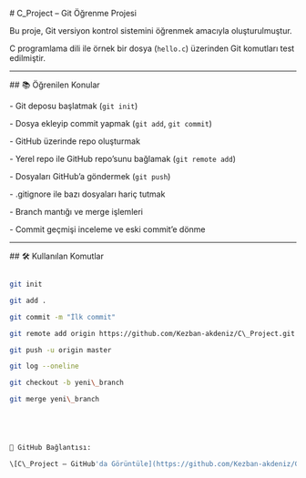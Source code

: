 \# C\_Project – Git Öğrenme Projesi



Bu proje, Git versiyon kontrol sistemini öğrenmek amacıyla oluşturulmuştur.  

C programlama dili ile örnek bir dosya (`hello.c`) üzerinden Git komutları test edilmiştir.



---



\## 📚 Öğrenilen Konular



\- Git deposu başlatmak (`git init`)

\- Dosya ekleyip commit yapmak (`git add`, `git commit`)

\- GitHub üzerinde repo oluşturmak

\- Yerel repo ile GitHub repo’sunu bağlamak (`git remote add`)

\- Dosyaları GitHub’a göndermek (`git push`)

\- .gitignore ile bazı dosyaları hariç tutmak

\- Branch mantığı ve merge işlemleri

\- Commit geçmişi inceleme ve eski commit’e dönme



---



\## 🛠 Kullanılan Komutlar



```bash

git init

git add .

git commit -m "İlk commit"

git remote add origin https://github.com/Kezban-akdeniz/C\_Project.git

git push -u origin master

git log --oneline

git checkout -b yeni\_branch

git merge yeni\_branch





📌 GitHub Bağlantısı:  

\[C\_Project – GitHub'da Görüntüle](https://github.com/Kezban-akdeniz/C\_Project)




